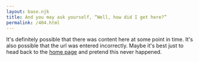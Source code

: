 ```yaml
---
layout: base.njk
title: And you may ask yourself, “Well, how did I get here?”
permalink: /404.html
---
```


It's definitely possible that there was content here at some point in time. It's also possible that the url was entered incorrectly. Maybe it's best just to head back to the [home page](/) and pretend this never happened.
